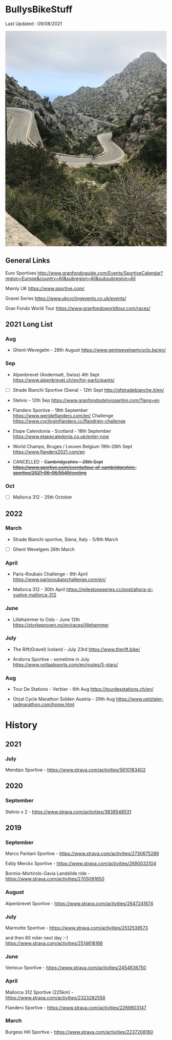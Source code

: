 # BullysBikeStuff

Last Updated : 09/08/2021 

![]( AndySaColobra4.JPG)

## General Links 
Euro Sportives 
http://www.granfondoguide.com/Events/SportiveCalendar?region=Europe&country=All&subregion=All&subsubregion=All

Mainly UK
https://www.sportive.com/

Gravel Series
https://www.ukcyclingevents.co.uk/events/


Gran Fondo World Tour
https://www.granfondoworldtour.com/races/

## 2021 Long List 

### Aug 

* Ghent-Wevegelm - 28th August
https://www.gentwevelgemcyclo.be/en/

### Sep
* Alpenbrevet (Andermatt, Swiss) 4th Sept
https://www.alpenbrevet.ch/en/for-participants/

- [ ] Strade Bianchi Sportive (Siena) - 12th Sept 
http://gfstradebianche.it/en/

* Stelvio - 12th Sep 
https://www.granfondostelviosantini.com/?lang=en

* Flanders Sportive - 18th September
https://www.werideflanders.com/en/
Challenge
https://www.cyclinginflanders.cc/flandrien-challenge

* Etape Calendonia - Scotland - 18th September
https://www.etapecaledonia.co.uk/enter-now

* World Champs, Bruges / Leuven Belgium 19th-26th Sept
https://www.flanders2021.com/en

* CANCELLED - 
~~Cambridgeshire - 26th Sept https://www.sportive.com/events/tour-of-cambridgeshire-sportive/2021-06-06/5549/cycling~~


### Oct 
- [ ] Mallorca 312 - 25th October

## 2022

### March
* Strade Bianchi sportive, Siena, Italy - 5/6th March 

- [ ] Ghent Wevelgem 26th March

### April

* Paris-Roubaix Challenge - 9th April 
https://www.parisroubaixchallenge.com/en/

* Mallorca 312 - 30th April
https://milestoneseries.cc/post/ahora-si-vuelve-mallorca-312

### June 
* Lillehammer to Oslo - June 12th
https://styrkeproven.no/en/races/lillehammer

### July
* The Rift(Gravel) Iceland - July 23rd 
https://www.therift.bike/

* Andorra Sportive - sometime in July
https://www.voltaalsports.com/en/routes/5-stars/

### Aug
* Tour De Stations - Verbier - 6th Aug
https://tourdesstations.ch/en/

* Otzal Cycle Marathon Solden Austria - 29th Aug
https://www.oetztaler-radmarathon.com/home.html

# History

## 2021
### July 
Mendips Sportive - https://www.strava.com/activities/5610183402

## 2020 

### September 
Stelvio x 2 - https://www.strava.com/activities/3838548531

## 2019

### September
Marco Pantani Sportive - https://www.strava.com/activities/2730675289

Eddy Merckx Sportive - https://www.strava.com/activities/2690033104

Bormio-Mortirolo-Gavia Landslide ride - https://www.strava.com/activities/2705091650


### August 
Alpenbrevet Sportive - https://www.strava.com/activities/2647241674

### July
Marmotte Sportive - https://www.strava.com/activities/2512539573

and then 60 miler next day :-)
https://www.strava.com/activities/2514618166


### June 
Ventoux Sportive - https://www.strava.com/activities/2454636750

### April 
Mallorca 312 Sportive (225km) - https://www.strava.com/activities/2323282558

Flanders Sportive - https://www.strava.com/activities/2269803147

### March
Burgess Hill Sportive - https://www.strava.com/activities/2237208160